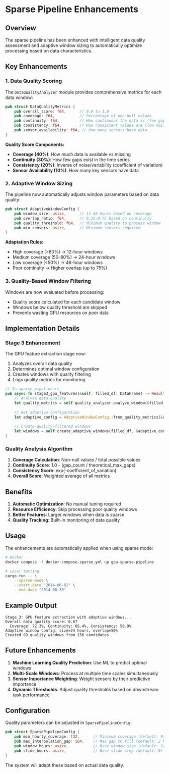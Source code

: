 # Sparse Pipeline Enhancements

## Overview

The sparse pipeline has been enhanced with intelligent data quality assessment and adaptive window sizing to automatically optimize processing based on data characteristics.

## Key Enhancements

### 1. Data Quality Scoring

The `DataQualityAnalyzer` module provides comprehensive metrics for each data window:

```rust
pub struct DataQualityMetrics {
    pub overall_score: f64,      // 0.0 to 1.0
    pub coverage: f64,           // Percentage of non-null values
    pub continuity: f64,         // How continuous the data is (few gaps)
    pub consistency: f64,        // How consistent values are (low noise)
    pub sensor_availability: f64, // How many sensors have data
}
```

**Quality Score Components:**
- **Coverage (40%)**: How much data is available vs missing
- **Continuity (30%)**: How few gaps exist in the time series
- **Consistency (20%)**: Inverse of noise/variability (coefficient of variation)
- **Sensor Availability (10%)**: How many key sensors have data

### 2. Adaptive Window Sizing

The pipeline now automatically adjusts window parameters based on data quality:

```rust
pub struct AdaptiveWindowConfig {
    pub window_size: usize,      // 12-48 hours based on coverage
    pub overlap_ratio: f64,      // 0.25-0.75 based on continuity
    pub quality_threshold: f64,  // Minimum quality to process window
    pub min_sensors: usize,      // Minimum sensors required
}
```

**Adaptation Rules:**
- High coverage (>80%) → 12-hour windows
- Medium coverage (50-80%) → 24-hour windows  
- Low coverage (<50%) → 48-hour windows
- Poor continuity → Higher overlap (up to 75%)

### 3. Quality-Based Window Filtering

Windows are now evaluated before processing:
- Quality score calculated for each candidate window
- Windows below quality threshold are skipped
- Prevents wasting GPU resources on poor data

## Implementation Details

### Stage 3 Enhancement

The GPU feature extraction stage now:

1. Analyzes overall data quality
2. Determines optimal window configuration
3. Creates windows with quality filtering
4. Logs quality metrics for monitoring

```rust
// In sparse_pipeline.rs
pub async fn stage3_gpu_features(&self, filled_df: DataFrame) -> Result<Vec<FeatureSet>> {
    // Analyze data quality
    let quality_metrics = self.quality_analyzer.analyze_window(&filled_df)?;
    
    // Get adaptive configuration
    let adaptive_config = AdaptiveWindowConfig::from_quality_metrics(&quality_metrics);
    
    // Create quality-filtered windows
    let windows = self.create_adaptive_windows(filled_df, &adaptive_config)?;
}
```

### Quality Analysis Algorithm

1. **Coverage Calculation**: Non-null values / total possible values
2. **Continuity Score**: 1.0 - (gap_count / theoretical_max_gaps)
3. **Consistency Score**: exp(-coefficient_of_variation)
4. **Overall Score**: Weighted average of all metrics

## Benefits

1. **Automatic Optimization**: No manual tuning required
2. **Resource Efficiency**: Skip processing poor quality windows
3. **Better Features**: Larger windows when data is sparse
4. **Quality Tracking**: Built-in monitoring of data quality

## Usage

The enhancements are automatically applied when using sparse mode:

```bash
# Docker
docker compose -f docker-compose.sparse.yml up gpu-sparse-pipeline

# Local testing
cargo run -- \
    --sparse-mode \
    --start-date "2014-06-01" \
    --end-date "2014-06-30"
```

## Example Output

```
Stage 3: GPU feature extraction with adaptive windows...
Overall data quality score: 0.67
  Coverage: 72.3%, Continuity: 65.4%, Consistency: 58.9%
Adaptive window config: size=24 hours, overlap=50%
Created 89 quality windows from 156 candidates
```

## Future Enhancements

1. **Machine Learning Quality Prediction**: Use ML to predict optimal windows
2. **Multi-Scale Windows**: Process at multiple time scales simultaneously
3. **Sensor Importance Weighting**: Weight sensors by their predictive importance
4. **Dynamic Thresholds**: Adjust quality thresholds based on downstream task performance

## Configuration

Quality parameters can be adjusted in `SparsePipelineConfig`:

```rust
pub struct SparsePipelineConfig {
    pub min_hourly_coverage: f32,      // Minimum coverage (default: 0.3)
    pub max_interpolation_gap: i64,    // Max gap to fill (default: 2 hours)
    pub window_hours: usize,           // Base window size (default: 24)
    pub slide_hours: usize,            // Base slide step (default: 6)
}
```

The system will adapt these based on actual data quality.